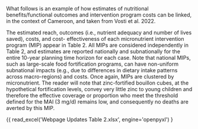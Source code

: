 What follows is an example of how estimates of nutritional benefits/functional outcomes and
intervention program costs can be linked, in the context of Cameroon, and taken from Vosti et al. 2022.

The estimated reach, outcomes (i.e., nutrient adequacy and number of lives saved), costs, and cost-
effectiveness of each micronutrient intervention program (MIP) appear in Table 2. All MIPs are
considered independently in Table 2, and estimates are reported nationally and subnationally for the
entire 10-year planning time horizon for each case. Note that national MIPs, such as large-scale food
fortification programs, can have non-uniform subnational impacts (e.g., due to differences in dietary
intake patterns across macro-regions) and costs. Once again, MIPs are clustered by micronutrient. The
reader will note that zinc-fortified bouillon cubes, at the hypothetical fortification levels, convey very
little zinc to young children and therefore the effective coverage or proportion who meet the threshold
defined for the MAI (3 mg/d) remains low, and consequently no deaths are averted by this MIP.


{{ read_excel('Webpage Updates Table 2.xlsx', engine='openpyxl') }
